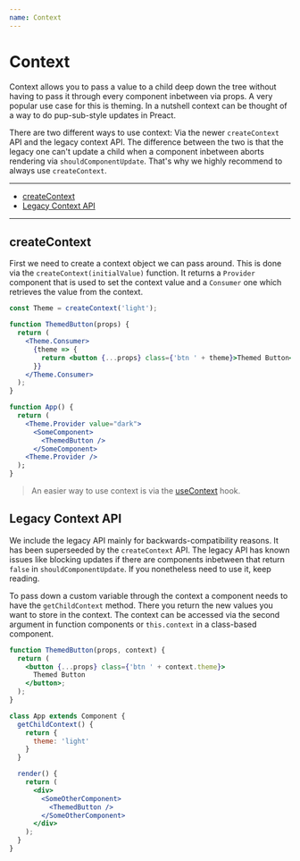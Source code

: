 ```yaml
---
name: Context
---
```


# Context<!-- omit in toc -->

Context allows you to pass a value to a child deep down the tree without having to pass it through every component inbetween via props. A very popular use case for this is theming. In a nutshell context can be thought of a way to do pup-sub-style updates in Preact.

There are two different ways to use context: Via the newer `createContext` API and the legacy context API. The difference between the two is that the legacy one can't update a child when a component inbetween aborts rendering via `shouldComponentUpdate`. That's why we highly recommend to always use `createContext`.

---

- [createContext](#createcontext)
- [Legacy Context API](#legacy-context-api)

---

## createContext

First we need to create a context object we can pass around. This is done via the `createContext(initialValue)` function. It returns a `Provider` component that is used to set the context value and a `Consumer` one which retrieves the value from the context.

```jsx
const Theme = createContext('light');

function ThemedButton(props) {
  return (
    <Theme.Consumer>
      {theme => {
        return <button {...props} class={'btn ' + theme}>Themed Button</button>;
      }}
    </Theme.Consumer>
  );
}

function App() {
  return (
    <Theme.Provider value="dark">
      <SomeComponent>
        <ThemedButton />
      </SomeComponent>
    <Theme.Provider />
  );
}
```

> An easier way to use context is via the [useContext](/guide/v10/hooks#context) hook.

## Legacy Context API

We include the legacy API mainly for backwards-compatibility reasons. It has been superseeded by the `createContext` API. The legacy API has known issues like blocking updates if there are components inbetween that return `false` in `shouldComponentUpdate`. If you nonetheless need to use it, keep reading.

To pass down a custom variable through the context a component needs to have the `getChildContext` method. There you return the new values you want to store in the context. The context can be accessed via the second argument in function components or `this.context` in a class-based component.

```jsx
function ThemedButton(props, context) {
  return (
    <button {...props} class={'btn ' + context.theme}>
      Themed Button
    </button>;
  );
}

class App extends Component {
  getChildContext() {
    return {
      theme: 'light'
    }
  }

  render() {
    return (
      <div>
        <SomeOtherComponent>
          <ThemedButton />
        </SomeOtherComponent>
      </div>
    );
  }
}
```
